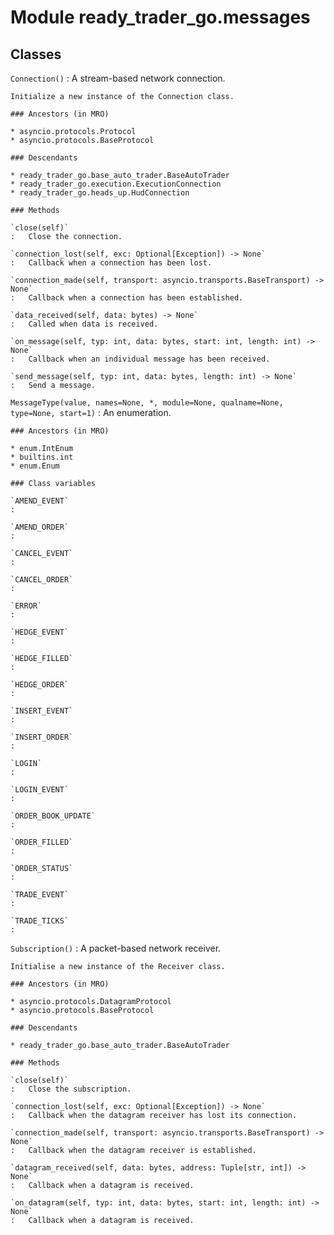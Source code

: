 Module ready_trader_go.messages
===============================

Classes
-------

`Connection()`
:   A stream-based network connection.
    
    Initialize a new instance of the Connection class.

    ### Ancestors (in MRO)

    * asyncio.protocols.Protocol
    * asyncio.protocols.BaseProtocol

    ### Descendants

    * ready_trader_go.base_auto_trader.BaseAutoTrader
    * ready_trader_go.execution.ExecutionConnection
    * ready_trader_go.heads_up.HudConnection

    ### Methods

    `close(self)`
    :   Close the connection.

    `connection_lost(self, exc: Optional[Exception]) ‑> None`
    :   Callback when a connection has been lost.

    `connection_made(self, transport: asyncio.transports.BaseTransport) ‑> None`
    :   Callback when a connection has been established.

    `data_received(self, data: bytes) ‑> None`
    :   Called when data is received.

    `on_message(self, typ: int, data: bytes, start: int, length: int) ‑> None`
    :   Callback when an individual message has been received.

    `send_message(self, typ: int, data: bytes, length: int) ‑> None`
    :   Send a message.

`MessageType(value, names=None, *, module=None, qualname=None, type=None, start=1)`
:   An enumeration.

    ### Ancestors (in MRO)

    * enum.IntEnum
    * builtins.int
    * enum.Enum

    ### Class variables

    `AMEND_EVENT`
    :

    `AMEND_ORDER`
    :

    `CANCEL_EVENT`
    :

    `CANCEL_ORDER`
    :

    `ERROR`
    :

    `HEDGE_EVENT`
    :

    `HEDGE_FILLED`
    :

    `HEDGE_ORDER`
    :

    `INSERT_EVENT`
    :

    `INSERT_ORDER`
    :

    `LOGIN`
    :

    `LOGIN_EVENT`
    :

    `ORDER_BOOK_UPDATE`
    :

    `ORDER_FILLED`
    :

    `ORDER_STATUS`
    :

    `TRADE_EVENT`
    :

    `TRADE_TICKS`
    :

`Subscription()`
:   A packet-based network receiver.
    
    Initialise a new instance of the Receiver class.

    ### Ancestors (in MRO)

    * asyncio.protocols.DatagramProtocol
    * asyncio.protocols.BaseProtocol

    ### Descendants

    * ready_trader_go.base_auto_trader.BaseAutoTrader

    ### Methods

    `close(self)`
    :   Close the subscription.

    `connection_lost(self, exc: Optional[Exception]) ‑> None`
    :   Callback when the datagram receiver has lost its connection.

    `connection_made(self, transport: asyncio.transports.BaseTransport) ‑> None`
    :   Callback when the datagram receiver is established.

    `datagram_received(self, data: bytes, address: Tuple[str, int]) ‑> None`
    :   Callback when a datagram is received.

    `on_datagram(self, typ: int, data: bytes, start: int, length: int) ‑> None`
    :   Callback when a datagram is received.